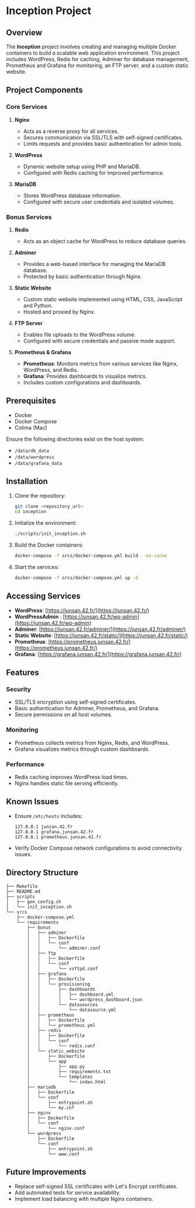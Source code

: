 # Inception Project

## Overview
The **Inception** project involves creating and managing multiple Docker containers to build a scalable web application environment. This project includes WordPress, Redis for caching, Adminer for database management, Prometheus and Grafana for monitoring, an FTP server, and a custom static website.

## Project Components

### Core Services
1. **Nginx**
   - Acts as a reverse proxy for all services.
   - Secures communication via SSL/TLS with self-signed certificates.
   - Limits requests and provides basic authentication for admin tools.

2. **WordPress**
   - Dynamic website setup using PHP and MariaDB.
   - Configured with Redis caching for improved performance.

3. **MariaDB**
   - Stores WordPress database information.
   - Configured with secure user credentials and isolated volumes.

### Bonus Services
1. **Redis**
   - Acts as an object cache for WordPress to reduce database queries.

2. **Adminer**
   - Provides a web-based interface for managing the MariaDB database.
   - Protected by basic authentication through Nginx.

3. **Static Website**
   - Custom static website implemented using HTML, CSS, JavaScript and Python.
   - Hosted and proxied by Nginx.

4. **FTP Server**
   - Enables file uploads to the WordPress volume.
   - Configured with secure credentials and passive mode support.

5. **Prometheus & Grafana**
   - **Prometheus**: Monitors metrics from various services like Nginx, WordPress, and Redis.
   - **Grafana**: Provides dashboards to visualize metrics.
   - Includes custom configurations and dashboards.

## Prerequisites

- Docker
- Docker Compose
- Colima (Mac)

Ensure the following directories exist on the host system:
- `/data/db_data`
- `/data/wordpress`
- `/data/grafana_data`

## Installation

1. Clone the repository:
   ```bash
   git clone <repository_url>
   cd inception
   ```

2. Initialize the environment:
   ```bash
   ./scripts/init_inception.sh
   ```

3. Build the Docker containers:
   ```bash
   docker-compose -f srcs/docker-compose.yml build --no-cache
   ```

4. Start the services:
   ```bash
   docker-compose -f srcs/docker-compose.yml up -d
   ```

## Accessing Services

- **WordPress**: [https://junsan.42.fr/](https://junsan.42.fr/)
- **WordPressAdmin** : [https://junsan.42.fr/wp-admin](https://junsan.42.fr/wp-admin)
- **Adminer**: [https://junsan.42.fr/adminer/](https://junsan.42.fr/adminer/)
- **Static Website**: [https://junsan.42.fr/static/](https://junsan.42.fr/static/)
- **Prometheus**: [https://prometheus.junsan.42.fr/](https://prometheus.junsan.42.fr/)
- **Grafana**: [https://grafana.junsan.42.fr/](https://grafana.junsan.42.fr/)

## Features

### Security
- SSL/TLS encryption using self-signed certificates.
- Basic authentication for Adminer, Prometheus, and Grafana.
- Secure permissions on all host volumes.

### Monitoring
- Prometheus collects metrics from Nginx, Redis, and WordPress.
- Grafana visualizes metrics through custom dashboards.

### Performance
- Redis caching improves WordPress load times.
- Nginx handles static file serving efficiently.

## Known Issues
- Ensure `/etc/hosts` includes:
  ```
  127.0.0.1 junsan.42.fr
  127.0.0.1 grafana.junsan.42.fr
  127.0.0.1 prometheus.junsan.42.fr
  ```
- Verify Docker Compose network configurations to avoid connectivity issues.

## Directory Structure
```
├── Makefile
├── README.md
├── scripts
│   ├── gen_config.sh
│   └── init_inception.sh
└── srcs
    ├── docker-compose.yml
    └── requirements
        ├── bonus
        │   ├── adminer
        │   │   ├── Dockerfile
        │   │   └── conf
        │   │       └── adminer.conf
        │   ├── ftp
        │   │   ├── Dockerfile
        │   │   └── conf
        │   │       └── vsftpd.conf
        │   ├── grafana
        │   │   ├── Dockerfile
        │   │   └── provisioning
        │   │       ├── dashboards
        │   │       │   ├── dashboard.yml
        │   │       │   └── wordpress_dashboard.json
        │   │       └── datasources
        │   │           └── datasource.yml
        │   ├── prometheus
        │   │   ├── Dockerfile
        │   │   └── prometheus.yml
        │   ├── redis
        │   │   ├── Dockerfile
        │   │   └── conf
        │   │       └── redis.conf
        │   └── static_website
        │       ├── Dockerfile
        │       └── app
        │           ├── app.py
        │           ├── requirements.txt
        │           └── templates
        │               └── index.html
        ├── mariadb
        │   ├── Dockerfile
        │   └── conf
        │       ├── entrypoint.sh
        │       └── my.cnf
        ├── nginx
        │   ├── Dockerfile
        │   └── conf
        │       └── nginx.conf
        └── wordpress
            ├── Dockerfile
            └── conf
                ├── entrypoint.sh
                └── www.conf
```

## Future Improvements
- Replace self-signed SSL certificates with Let's Encrypt certificates.
- Add automated tests for service availability.
- Implement load balancing with multiple Nginx containers.
